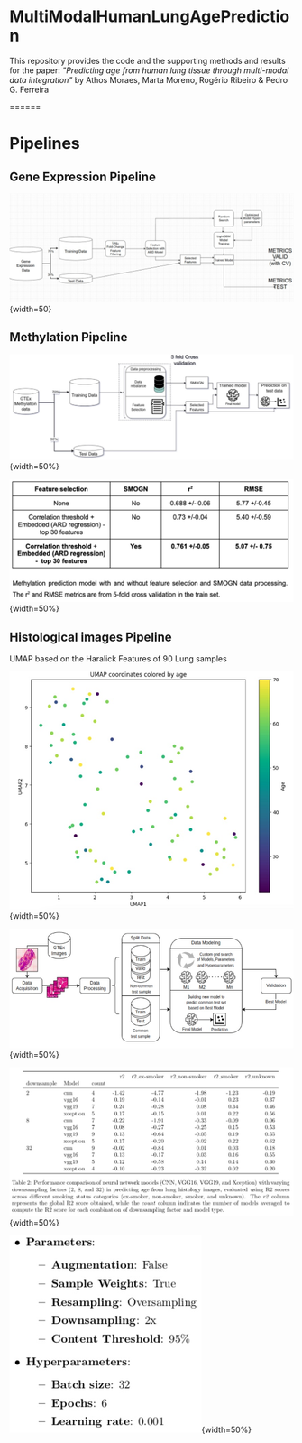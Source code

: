 # MultiModalHumanLungAgePrediction

This repository provides the code and the supporting methods and results for the paper:
_"Predicting age from human lung tissue through multi-modal data integration"_
by Athos Moraes, Marta Moreno, Rogério Ribeiro & Pedro G. Ferreira


======
# Pipelines

## Gene Expression Pipeline
![Gene Expression Pipeline](https://github.com/PedroGFerreira/MultiModalHumanLungAgePrediction/blob/main/geneexpression_pipeline.jpg){width=50}

## Methylation Pipeline
![Methylation Pipeline](https://github.com/PedroGFerreira/MultiModalHumanLungAgePrediction/blob/main/methylation_pipeline.jpg){width=50%}

![Feature Selection and SMOGN on Methylation data](https://github.com/PedroGFerreira/MultiModalHumanLungAgePrediction/blob/main/methylation_featsel_smogn.jpg){width=50%}


## Histological images Pipeline

UMAP based on the Haralick Features of 90 Lung samples

![UMAP based on the Haralick Features of 90 Lung samples](https://github.com/PedroGFerreira/MultiModalHumanLungAgePrediction/blob/main/HR_UMAP.jpg){width=50%}


![Histological images Pipeline](https://github.com/PedroGFerreira/MultiModalHumanLungAgePrediction/blob/main/histological_pipeline.jpg){width=50%}

![CNN optimal Parameters](https://github.com/PedroGFerreira/MultiModalHumanLungAgePrediction/blob/main/cnn_r2.jpg){width=50%}

![CNN optimal Parameters](https://github.com/PedroGFerreira/MultiModalHumanLungAgePrediction/blob/main/CNN_parameters.jpg){width=50%}




